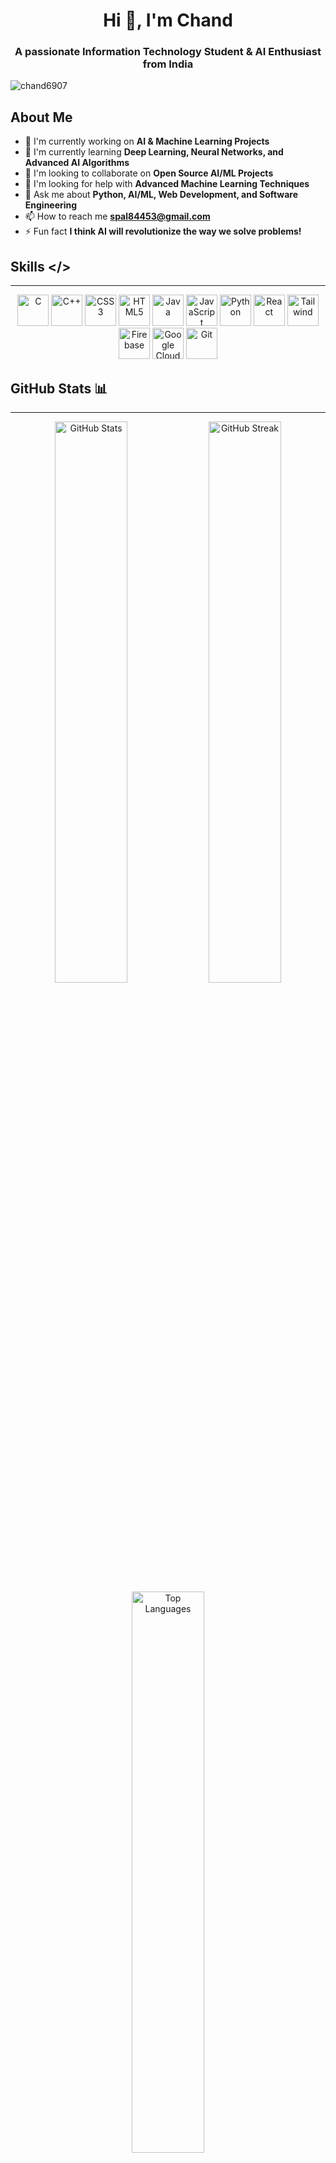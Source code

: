 <h1 align="center">Hi 👋, I'm Chand</h1>
<h3 align="center">A passionate Information Technology Student & AI Enthusiast from India</h3>

<p align="left"> <img src="https://komarev.com/ghpvc/?username=chand6907&label=Profile%20views&color=0e75b6&style=flat" alt="chand6907" /> </p>

## About Me

- 🔭 I'm currently working on **AI & Machine Learning Projects**
- 🌱 I'm currently learning **Deep Learning, Neural Networks, and Advanced AI Algorithms**
- 👯 I'm looking to collaborate on **Open Source AI/ML Projects**
- 🤝 I'm looking for help with **Advanced Machine Learning Techniques**
- 💬 Ask me about **Python, AI/ML, Web Development, and Software Engineering**
- 📫 How to reach me **spal84453@gmail.com**
- ⚡ Fun fact **I think AI will revolutionize the way we solve problems!**

## Skills </>

---

<p align="center">
  <img src="https://skillicons.dev/icons?i=c" alt="C" width="50" height="50"/>
  <img src="https://skillicons.dev/icons?i=cpp" alt="C++" width="50" height="50"/>
  <img src="https://skillicons.dev/icons?i=css" alt="CSS3" width="50" height="50"/>
  <img src="https://skillicons.dev/icons?i=html" alt="HTML5" width="50" height="50"/>
  <img src="https://skillicons.dev/icons?i=java" alt="Java" width="50" height="50"/>
  <img src="https://skillicons.dev/icons?i=js" alt="JavaScript" width="50" height="50"/>
  <img src="https://skillicons.dev/icons?i=python" alt="Python" width="50" height="50"/>
  <img src="https://skillicons.dev/icons?i=react" alt="React" width="50" height="50"/>
  <img src="https://skillicons.dev/icons?i=tailwind" alt="Tailwind" width="50" height="50"/>
  <img src="https://skillicons.dev/icons?i=firebase" alt="Firebase" width="50" height="50"/>
  <img src="https://skillicons.dev/icons?i=gcp" alt="Google Cloud" width="50" height="50"/>
  <img src="https://skillicons.dev/icons?i=git" alt="Git" width="50" height="50"/>
</p>

## GitHub Stats 📊

---

<div align="center">
  <img src="https://github-readme-stats.vercel.app/api?username=chand6907&show_icons=true&theme=tokyonight&hide_border=true&count_private=true" alt="GitHub Stats" width="48%"/>
  <img src="https://github-readme-streak-stats.herokuapp.com/?user=chand6907&theme=tokyonight&hide_border=true" alt="GitHub Streak" width="48%"/>
</div>

<div align="center">
  <img src="https://github-readme-stats.vercel.app/api/top-langs/?username=chand6907&layout=compact&theme=tokyonight&hide_border=true" alt="Top Languages" width="48%"/>
</div>

## Connect with Me 🤝

---

<p align="center">
<a href="https://www.linkedin.com/in/chand-%F0%9F%9A%80-4126b52aa/" target="blank"><img src="https://skillicons.dev/icons?i=linkedin" alt="LinkedIn" width="50" height="50"/></a>
<a href="https://instagram.com/prince_chand_123" target="blank"><img src="https://skillicons.dev/icons?i=instagram" alt="Instagram" width="50" height="50"/></a>
<a href="https://x.com/pc6907" target="blank"><img src="https://skillicons.dev/icons?i=twitter" alt="Twitter" width="50" height="50"/></a>
<a href="https://www.youtube.com/@princechand1612" target="blank"><img src="https://img.icons8.com/color/50/000000/youtube-play.png" alt="YouTube" width="50" height="50"/></a>
<a href="mailto:spal84453@gmail.com"><img src="https://skillicons.dev/icons?i=gmail" alt="Gmail" width="50" height="50"/></a>
<a href="https://github.com/chand6907" target="blank"><img src="https://skillicons.dev/icons?i=github" alt="GitHub" width="50" height="50"/></a>
</p>